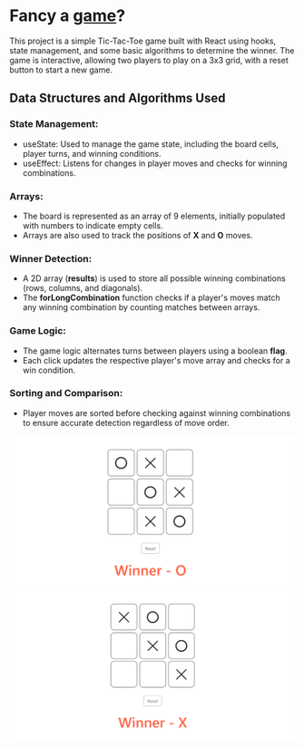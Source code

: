 # Fancy a [game](https://albina-tictactoe.netlify.app)? 

This project is a simple Tic-Tac-Toe game built with React using hooks, state management, and some basic algorithms to determine the winner. The game is interactive, allowing two players to play on a 3x3 grid, with a reset button to start a new game.

## Data Structures and Algorithms Used

### State Management:
- useState: Used to manage the game state, including the board cells, player turns, and winning conditions.
- useEffect: Listens for changes in player moves and checks for winning combinations.

### Arrays:
- The board is represented as an array of 9 elements, initially populated with numbers to indicate empty cells.
- Arrays are also used to track the positions of **X** and **O** moves.

### Winner Detection:
- A 2D array (**results**) is used to store all possible winning combinations (rows, columns, and diagonals).
- The **forLongCombination** function checks if a player's moves match any winning combination by counting matches between arrays.

### Game Logic:
- The game logic alternates turns between players using a boolean **flag**.
- Each click updates the respective player's move array and checks for a win condition.

### Sorting and Comparison:
- Player moves are sorted before checking against winning combinations to ensure accurate detection regardless of move order.

  
![winnerO](https://github.com/albinamels/React-TicTacToe/blob/master/src/winnerO.png)
![winnerX](https://github.com/albinamels/React-TicTacToe/blob/master/src/winnerX.png)
